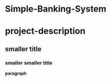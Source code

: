 # Simple-Banking-System

# project-description

## smaller title

### smaller smaller title
**paragraph** 